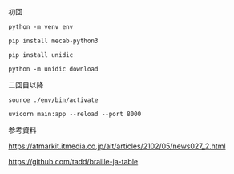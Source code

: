 初回

```shell
python -m venv env
```

```shell
pip install mecab-python3
```

```shell
pip install unidic
```

```shell
python -m unidic download
```

二回目以降

```shell
source ./env/bin/activate
```

```shell
uvicorn main:app --reload --port 8000
```

参考資料

https://atmarkit.itmedia.co.jp/ait/articles/2102/05/news027_2.html

https://github.com/tadd/braille-ja-table
